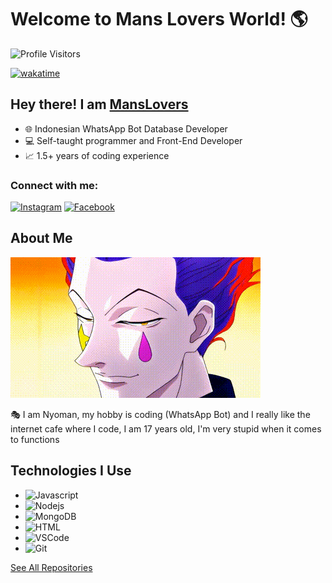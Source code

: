 # Welcome to Mans Lovers World! 🌎

![Profile Visitors](https://komarev.com/ghpvc/?username=MansLovers&label=Visitors&color=0e75b6&style=flat)

[![wakatime](https://wakatime.com/badge/user/eebb3dd8-d9b2-40de-9b88-6fd6cac99dbc.svg)](https://wakatime.com/@eebb3dd8-d9b2-40de-9b88-6fd6cac99dbc)

## Hey there! I am [MansLovers](https://wa.me/6283129240927)

- 🌐 Indonesian WhatsApp Bot Database Developer
- 💻 Self-taught programmer and Front-End Developer
- 📈 1.5+ years of coding experience

### Connect with me:

[![Instagram](https://img.shields.io/badge/Instagram-fe4164?style=for-the-badge&logo=instagram&logoColor=white)](https://instagram.com/mans_xyme)
[![Facebook](https://img.shields.io/badge/Facebook-20BEFF?style=for-the-badge&logo=facebook&logoColor=white)](https://facebook.com/mans_xyme)

## About Me

![Coding Gif](/assets/programmer.gif)

🎭 I am Nyoman, my hobby is coding (WhatsApp Bot) and I really like the internet cafe where I code, I am 17 years old, I'm very stupid when it comes to functions

## Technologies I Use

- ![Javascript](https://img.shields.io/badge/Javascript-F0DB4F?style=for-the-badge&labelColor=black&logo=javascript&logoColor=F0DB4F)
- ![Nodejs](https://img.shields.io/badge/Nodejs-3C873A?style=for-the-badge&labelColor=black&logo=node.js&logoColor=3C873A)
- ![MongoDB](https://img.shields.io/badge/MongoDB-4EA94B?style=for-the-badge&logo=mongodb&logoColor=white)
- ![HTML](https://img.shields.io/badge/HTML5-E34F26?style=for-the-badge&logo=html5&logoColor=white)
- ![VSCode](https://img.shields.io/badge/Visual_Studio-0078d7?style=for-the-badge&logo=visual%20studio&logoColor=white)
- ![Git](https://img.shields.io/badge/Git-F05032?style=for-the-badge&logo=git&logoColor=white)

[See All Repositories](https://github.com/MansLovers?tab=repositories)
